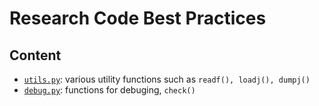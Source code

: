 # Research Code Best Practices

## Content
- [`utils.py`](utils.py): various utility functions such as `readf(), loadj(), dumpj()`
- [`debug.py`](debug.py): functions for debuging, `check()`